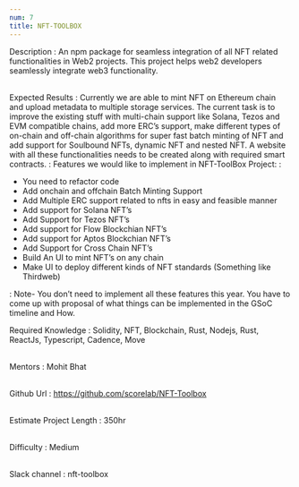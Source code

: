 ```yaml
---
num: 7
title: NFT-TOOLBOX
---
```


Description
: An npm package for seamless integration of all NFT related functionalities in Web2 projects. This project helps web2 developers seamlessly integrate web3 functionality.
<br><br>

Expected Results
: Currently we are able to mint NFT on Ethereum chain and upload metadata to multiple storage services. The current task is to improve the existing stuff with multi-chain support like Solana, Tezos and EVM compatible chains, add more ERC’s support, make different types of on-chain and off-chain algorithms for super fast batch minting of NFT and add support for Soulbound NFTs, dynamic NFT and nested NFT. A website with all these functionalities needs to be created along with required smart contracts.
: Features we would like to implement in NFT-ToolBox Project:
: 
* You need to refactor code 
* Add onchain and offchain Batch Minting Support
* Add Multiple ERC support related to nfts in easy and feasible manner
* Add support for Solana NFT’s
* Add Support for Tezos NFT’s
* Add support for Flow Blockchian NFT’s
* Add support for Aptos Blockchian NFT’s
* Add Support for Cross Chain NFT’s
* Build An UI to mint NFT’s on any chain 
* Make UI to deploy different kinds of NFT standards (Something like Thirdweb)
   
: Note- You don’t need to implement all these features this year. You have to come up with proposal of what things can be implemented in the GSoC timeline and How.

Required Knowledge
: Solidity, NFT, Blockchain, Rust, Nodejs, Rust, ReactJs, Typescript, Cadence, Move
<br><br>

Mentors
: Mohit Bhat
<br><br>

Github Url
: <https://github.com/scorelab/NFT-Toolbox>
<br><br>

Estimate Project Length
: 350hr
<br><br>

Difficulty
: Medium
<br><br>

Slack channel
: nft-toolbox